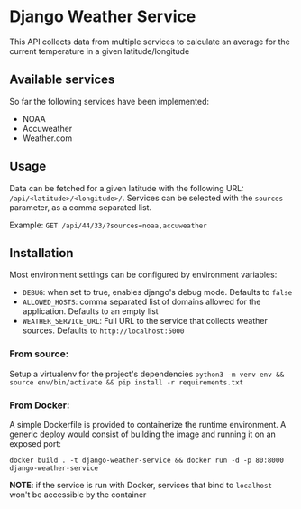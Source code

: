 # Django Weather Service

This API collects data from multiple services to calculate an average for the current temperature
in a given latitude/longitude

## Available services

So far the following services have been implemented:

 * NOAA
 * Accuweather
 * Weather.com

## Usage

Data can be fetched for a given latitude with the following URL:
`/api/<latitude>/<longitude>/`. Services can be selected with the `sources` parameter, as a comma
separated list.

Example:
`GET /api/44/33/?sources=noaa,accuweather`

## Installation

Most environment settings can be configured by environment variables:

 * `DEBUG`: when set to true, enables django's debug mode. Defaults to `false`
 * `ALLOWED_HOSTS`: comma separated list of domains allowed for the application. Defaults to an empty list
 * `WEATHER_SERVICE_URL`: Full URL to the service that collects weather sources. Defaults to `http://localhost:5000`

### From source:

Setup a virtualenv for the project's dependencies `python3 -m venv env && source env/bin/activate && pip install -r requirements.txt`

### From Docker:

A simple Dockerfile is provided to containerize the runtime environment. A generic deploy would
consist of building the image and running it on an exposed port:

`docker build . -t django-weather-service && docker run -d -p 80:8000 django-weather-service`

**NOTE**: if the service is run with Docker, services that bind to `localhost` won't be accessible by the container
